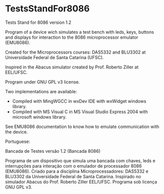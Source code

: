 # TestsStandFor8086

Tests Stand for 8086 version 1.2

Program of a device wich simulates a test bench with leds, keys, buttons and displays for interaction to the 8086 microprocessor emulator (EMU8086).

Created for the Microprocessors courses: DAS5332 and BLU3302 at Universidade Federal de Santa Catarina (UFSC).

Inspired in the Abacus simulator created by Prof. Roberto Ziller at EEL/UFSC.

Program under GNU GPL v3 license.

Two implementations are available:
 - Compiled with MingWGCC in wxDev IDE with wxWidget windows library. 
 - Compiled with MS Visual C in MS Visual Studio Express 2004 with microsoft windows library.

See EMU8086 documentation to know how to emulate communication with the device.


Portuguese:

Bancada de Testes versão 1.2 (Bancada 8086)

Programa de um dispositivo que simula uma bancada com chaves, leds e interrupções para interação com o emulador de processador 8086 (EMU8086).
Criado para a disciplina Microprocessadores: DAS5332 e BLU3302 da Universidade Federal de Santa Catarina.
Inspirado no simulador Abacus do Prof. Roberto Ziller EEL/UFSC.
Programa sob licença GNU GPL v3.
